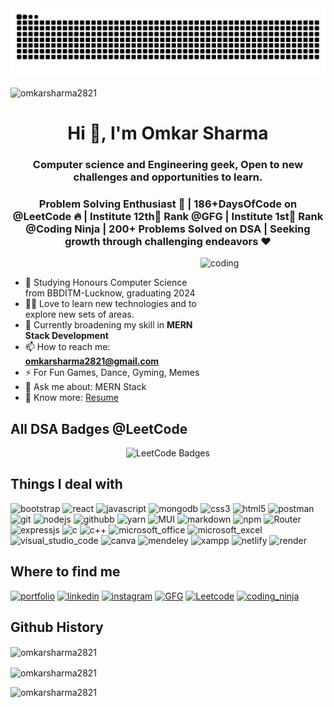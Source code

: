 
<img src="https://raw.githubusercontent.com/andrekolodochka/andrekolodochka/439a8c71a6b35e9a164cdfe50af58fee214748c9/github-contribution-grid-snake.svg">
<p align="left"> <img src="https://komarev.com/ghpvc/?username=omkarsharma2821&label=Profile%20views&color=0e75b6&style=flat" alt="omkarsharma2821" /> </p>
<h1 align="center">Hi 👋, I'm Omkar Sharma</h1>  
<h3 align="center">Computer science and Engineering geek, Open to new challenges and opportunities to learn.</h3>
<h3 align= "center">
Problem Solving Enthusiast 🧠 | 186+DaysOfCode on @LeetCode 🔥 | Institute 12th🥇 Rank @GFG | Institute 1st🥇 Rank @Coding Ninja | 200+ Problems Solved on DSA | Seeking growth through challenging endeavors ❤️
</h3>
<img align="right" alt="coding" width="200" height="180" src="https://user-images.githubusercontent.com/74038190/216655813-c9147cb2-cfee-4955-b591-52cac08f1f60.gif">
<br> 

- 📝 Studying Honours Computer Science from BBDITM-Lucknow, graduating 2024
- 👨‍💻 Love to learn new technologies and to explore new sets of areas.
- 🌱 Currently broadening my skill in **MERN Stack Development**
- 📫 How to reach me: **omkarsharma2821@gmail.com**
- ⚡ For Fun Games, Dance, Gyming, Memes
- 💬 Ask me about: MERN Stack
- 📄 Know more: [Resume](https://drive.google.com/file/d/1Kbypme-jN3D8rq_MjVtnAmKPGTeZ7Dfp/view?usp=sharing)
  <br>

## All DSA Badges @LeetCode
<p align="center"><img src="https://leetcode-badge-showcase.vercel.app/api?username=omkarsharma2821&theme=onedark" alt="LeetCode Badges" /></p>
  
## Things I deal with
![bootstrap](https://img.shields.io/badge/bootstrap-red?style=for-the-badge&logo=bootstrap&logoColor=white)
![react](https://img.shields.io/badge/react-black?style=for-the-badge&logo=react&logoColor)
![javascript](https://img.shields.io/badge/Javascript-black?style=for-the-badge&logo=javascript&logoColor)
![mongodb](https://img.shields.io/badge/mongodb-blue?style=for-the-badge&logo=mongodb&logoColor)
![css3](https://img.shields.io/badge/css3-purple?style=for-the-badge&logo=css3&logoColor=white)
![html5](https://img.shields.io/badge/Html5-violet?style=for-the-badge&logo=html5&logoColor=white)
![postman](https://img.shields.io/badge/postman-black?style=for-the-badge&logo=postman&logoColor=white)
![git](https://img.shields.io/badge/git-yellow?style=for-the-badge&logo=git&logoColor=white)
![nodejs](https://img.shields.io/badge/nodejs-1DA1F2?style=for-the-badge&logo=node.js&logoColor=white)
![githubb](https://img.shields.io/badge/github-black?style=for-the-badge&logo=github&logoColor=white)
![yarn](https://img.shields.io/badge/yarn-1DA1F2?style=for-the-badge&logo=yarn&logoColor=white)
![MUI](https://img.shields.io/badge/MUI-white?style=for-the-badge&logo=MUI&logoColor)
![markdown](https://img.shields.io/badge/Markdown-1DA1F2?style=for-the-badge&logo=markdown&logoColor=white)
![npm](https://img.shields.io/badge/npm-black?style=for-the-badge&logo=npm&logoColor)
![Router](https://img.shields.io/badge/React_Router-black?style=for-the-badge&logo=ReactRouter&logoColor)
![expressjs](https://img.shields.io/badge/express.js-grey?style=for-the-badge&logo=express&logoColor)
![c](https://img.shields.io/badge/-C?style=for-the-badge&logo=C&logoColor=white)
![c++](https://img.shields.io/badge/++-purple?style=for-the-badge&logo=c&logoColor)
![microsoft_office](https://img.shields.io/badge/microsoft_office-grey?style=for-the-badge&logo=microsoftoffice&logoColor)
![microsoft_excel](https://img.shields.io/badge/microsoft_excel-purple?style=for-the-badge&logo=microsoftexcel&logoColor)
![visual_studio_code](https://img.shields.io/badge/visual_studio_code-red?style=for-the-badge&logo=visualstudiocode&logoColor)
![canva](https://img.shields.io/badge/canva-black?style=for-the-badge&logo=canva&logoColor=white)
![mendeley](https://img.shields.io/badge/mendeley-grey?style=for-the-badge&logo=mendeley&logoColor=white)
![xampp](https://img.shields.io/badge/xampp-white?style=for-the-badge&logo=xampp&logoColor)
![netlify](https://img.shields.io/badge/netlify-0B62C8?style=for-the-badge&logo=netlify&logoColor)
![render](https://img.shields.io/badge/render-0A66C2?style=for-the-badge&logo=render&logoColor) 

## Where to find me
[![portfolio](https://img.shields.io/badge/portfolio-purple?style=for-the-badge&logo=ko-fi&logoColor=white)](https://portfolio-weut.onrender.com/)
[![linkedin](https://img.shields.io/badge/linkedin-0A66C2?style=for-the-badge&logo=linkedin&logoColor=white)](https://www.linkedin.com/in/omkarsharmaa/)
[![instagram](https://img.shields.io/badge/INSTAGRAM-1AD1F8?style=for-the-badge&logo=instagram&logoColor=white)](https://instagram.com/omkarsharmaa_)
[![GFG](https://img.shields.io/badge/Geeks_For_Geeks-red?style=for-the-badge&logo=geeksforgeeks&logoColor=white)](https://auth.geeksforgeeks.org/user/omkarsharmaa)
[![Leetcode](https://img.shields.io/badge/leetcode-1DA1F2?style=for-the-badge&logo=leetcode&logoColor=white)](https://leetcode.com/omkarsharma2821/)
[![coding_ninja](https://img.shields.io/badge/coding_ninjas-0A66C2?style=for-the-badge&logo=codingninjas&logoColor=white)](https://www.codingninjas.com/studio/profile/omkarsharma2821)
    
## Github History
<p><img align="center" src="https://github-readme-stats.vercel.app/api/top-langs?username=omkarsharma2821&show_icons=true&locale=en&layout=compact&theme=radical&hide=less,PHP" alt="omkarsharma2821"/></p>
<p><img align="center" src="https://github-readme-stats.vercel.app/api?username=omkarsharma2821&show_icons=true&locale=en&theme=radical" alt="omkarsharma2821" /><p>
<p align="left"><img src="https://github-readme-streak-stats.herokuapp.com/?user=omkarsharma2821&&theme=radical" alt="omkarsharma2821" width="500" /></p>




